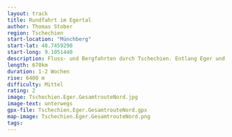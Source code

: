 ```yaml
---
layout: track
title: Rundfahrt im Egertal
author: Thomas Stober
region: Tschechien
start-location: "Münchberg"
start-lat: 48.7459290
start-long: 9.1051440
description: Fluss- und Bergfahrten durch Tschechien. Entlang Eger und Elbe nach Osten. Zurück über das Erzgebirge und Tal der Waldnaab nach Weiden.
length: 670km
duration: 1-2 Wochen
rise: 6400 m
difficulty: Mittel
rating: 2
image: Tschechien.Eger.GesamtrouteNord.jpg
image-text: unterwegs
gpx-file: Tschechien.Eger.GesamtrouteNord.gpx
map-image: Tschechien.Eger.GesamtrouteNord.png
tags: 
---
```







